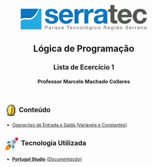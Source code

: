 <p align="center">
<img height="80px" src="../assets/logoSerratec.png" alt="logo serratec">
</p>

<h1 align="center">Lógica de Programação</h1>
<h2 align="center">Lista de Ecercício 1</h2>
<h3 align="center">Professor Marcelo Machado Collares</h3>

</br>

## <img  height="40px" align="center" src="../assets/coin.gif"> Conteúdo

- [Operações de Entrada e Saída (Variáveis e Constantes)](Lista_1_PDF/lista1_operacoes_de_entrada_e_saída(variaveis_e_constantes).pdf) 

## <img  height="45px" align="center" src="../assets/stockrocketgif.gif"> Tecnologia Utilizada

- [**Portugol Studio**](https://portugol-webstudio.cubos.io/)    [*(Documentação)*](https://github.com/UNIVALI-LITE/Portugol-Studio/wiki/Como-funciona-o-Portugol-Studio)